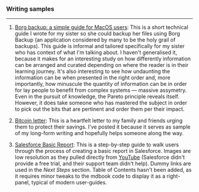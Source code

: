 
### Writing samples
---

1. [Borg backup: a simple guide for MacOS users](borg-guide.md): This is a short technical guide I wrote for my sister so she could backup her files using Borg Backup (an application considered by many to be the holy grail of backups). This guide is informal and tailored specifically for my sister who has context of what I'm talking about. I haven't generalised it, because it makes for an interesting study on how differently information can be arranged and curated depending on where the reader is in their learning journey. It's also interesting to see how undaunting the information can be when presented in the right order and, more importantly, how minuscule the quantity of information can be in order for lay people to benefit from complex systems — massive assymetry. Even in the pursuit of knowledge, the Pareto principle reveals itself. However, it does take someone who has mastered the subject in order to pick out the bits that are pertinent and order them per their impact.

2. [Bitcoin letter](bitcoin-letter.md): This is a heartfelt letter to my family and friends urging them to protect their savings. I've posted it because it serves as sample of my long-form writing and hopefully helps someone along the way.

3. [Salesforce Basic Report](salesforce.md): This is a step-by-step guide to walk users through the process of creating a basic report in Salesforce. Images are low resolution as they pulled directly from [YouTube](https://www.youtube.com/watch?v=FprCnEnz07U) (Salesforce didn't provide a free trial, and their support team didn't help). Dummy links are used in the *Next Steps* section. Table of Contents hasn't been added, as it requires minor tweaks to the mdbook code to display it as a right-panel, typical of modern user-guides.